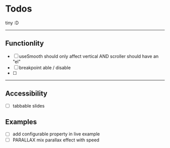 # Todos

tiny :D

---

## Functionlity

- [ ] useSmooth should only affect vertical AND scroller should have an "el"
- [ ] breakpoint able / disable
- [ ]

---

## Accessibility

- [ ] tabbable slides

## Examples

- [ ] add configurable property in live example
- [ ] PARALLAX mix parallax effect with speed
